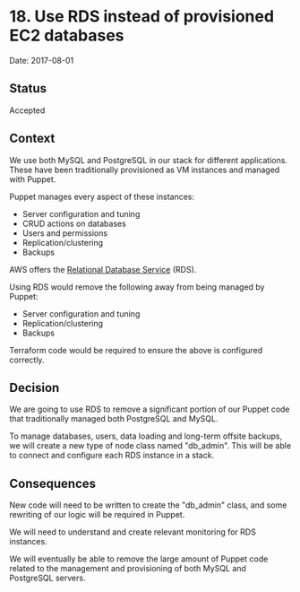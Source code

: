 # 18. Use RDS instead of provisioned EC2 databases

Date: 2017-08-01

## Status

Accepted

## Context

We use both MySQL and PostgreSQL in our stack for different applications. These
have been traditionally provisioned as VM instances and managed with Puppet.

Puppet manages every aspect of these instances:

 - Server configuration and tuning
 - CRUD actions on databases
 - Users and permissions
 - Replication/clustering
 - Backups

AWS offers the [Relational Database Service](https://aws.amazon.com/rds/) (RDS).

Using RDS would remove the following away from being managed by Puppet:

 - Server configuration and tuning
 - Replication/clustering
 - Backups

Terraform code would be required to ensure the above is configured correctly.

## Decision

We are going to use RDS to remove a significant portion of our Puppet code that
traditionally managed both PostgreSQL and MySQL.

To manage databases, users, data loading and long-term offsite backups, we will
create a new type of node class named "db_admin". This will be able to connect
and configure each RDS instance in a stack.

## Consequences

New code will need to be written to create the "db_admin" class, and some
rewriting of our logic will be required in Puppet.

We will need to understand and create relevant monitoring for RDS instances.

We will eventually be able to remove the large amount of Puppet code related
to the management and provisioning of both MySQL and PostgreSQL servers.
